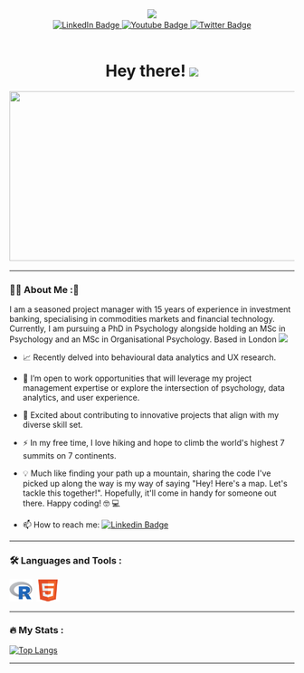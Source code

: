 <div id="header" align="center">
  <img src="https://media.giphy.com/media/2wh2kWDMWom5rQUhbf/giphy.gif" width="100"/>
  <div id="badges">
    <a href="https://www.linkedin.com/in/stephanie-towch-4b2549206">
      <img src="https://img.shields.io/badge/LinkedIn-blue?style=for-the-badge&logo=linkedin&logoColor=white" alt="LinkedIn Badge"/>
    </a>
    <a href="your-youtube-URL">
      <img src="https://img.shields.io/badge/YouTube-red?style=for-the-badge&logo=youtube&logoColor=white" alt="Youtube Badge"/>
    </a>
    <a href="your-twitter-URL">
      <img src="https://img.shields.io/badge/Twitter-blue?style=for-the-badge&logo=twitter&logoColor=white" alt="Twitter Badge"/>
    </a>
  </div>
  <img src="https://komarev.com/ghpvc/?username=stephtowch&style=flat-square&color=blue" alt=""/>
  <h1>
    Hey there!
    <img src="https://media.giphy.com/media/hvRJCLFzcasrR4ia7z/giphy.gif" width="30px"/>
  </h1>
</div>
<div align="center">
  <img src="https://media.giphy.com/media/qKedhnv8GykJZMyMrZ/giphy.gif" width="600" height="300"/>
</div>

---

### :woman_technologist: About Me :👋
I am a seasoned project manager with 15 years of experience in investment banking, specialising in commodities markets and financial technology. Currently, I am pursuing a PhD in Psychology alongside holding an MSc in Psychology and an MSc in Organisational Psychology. Based in London <img src="https://media.giphy.com/media/WUlplcMpOCEmTGBtBW/giphy.gif" width="30">

- :chart_with_upwards_trend: Recently delved into behavioural data analytics and UX research.
  
- :telescope: I’m open to work opportunities that will leverage my project management expertise or explore the intersection of psychology, data analytics, and user experience.
  
- :rocket: Excited about contributing to innovative projects that align with my diverse skill set.

- :zap: In my free time, I love hiking and hope to climb the world's highest 7 summits on 7 continents.
  
- :bulb: Much like finding your path up a mountain, sharing the code I've picked up along the way is my way of saying "Hey! Here's a map. Let's tackle this together!". Hopefully, it'll come in handy for someone out there. Happy coding! :nerd_face: :computer:

- :mailbox: How to reach me: [![Linkedin Badge](https://img.shields.io/badge/-stephtowch-blue?style=flat&logo=Linkedin&logoColor=white)](https://www.linkedin.com/in/stephanie-towch-4b2549206)

---

### :hammer_and_wrench: Languages and Tools :
<div>
  <img src="https://github.com/devicons/devicon/blob/master/icons/r/r-original.svg" title="R" alt="R" width="40" height="40"/>&nbsp;
  <img src="https://github.com/devicons/devicon/blob/master/icons/html5/html5-original.svg" title="HTML5" alt="HTML" width="40" height="40"/>&nbsp;
</div>

---
### :fire: My Stats :

[![Top Langs](https://github-readme-stats.vercel.app/api/top-langs/?username=stephtowch&layout=compact&theme=vision-friendly-dark)](https://github.com/anuraghazra/github-readme-stats)

---
